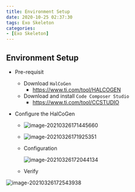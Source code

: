 ```yaml
---
title: Environment Setup
date: 2020-10-25 02:37:30
tags: Exo Skeleton
categories:
- [Exo Skeleton]
---
```


## Environment Setup

- Pre-requisit
  - Download `HalCoGen`
    - https://www.ti.com/tool/HALCOGEN
  - Download and install `Code Composer Studio`
    - https://www.ti.com/tool/CCSTUDIO

- Configure the HalCoGen

  - ![image-20210326171445660](C:\Users\kydn8\AppData\Roaming\Typora\typora-user-images\image-20210326171445660.png)

  - ![image-20210326171925351](C:\Users\kydn8\AppData\Roaming\Typora\typora-user-images\image-20210326171925351.png)

  - Configuration

    ![image-20210326172044134](C:\Users\kydn8\AppData\Roaming\Typora\typora-user-images\image-20210326172044134.png)

  - Verify

![image-20210326172543938](C:\Users\kydn8\AppData\Roaming\Typora\typora-user-images\image-20210326172543938.png)
